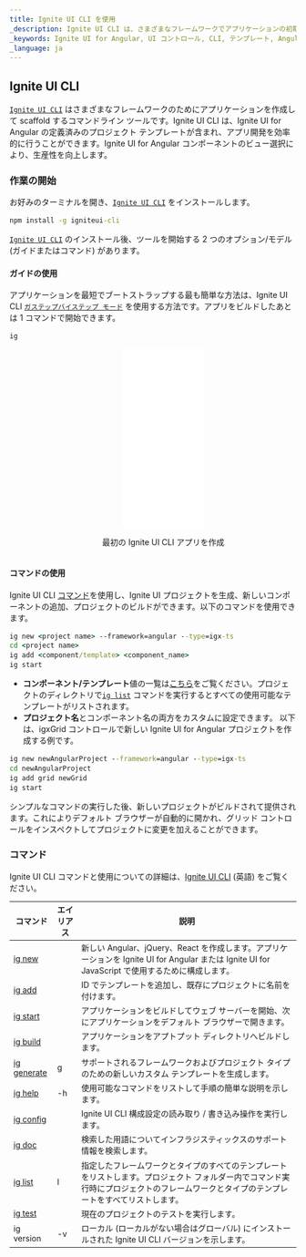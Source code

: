 ```yaml
---
title: Ignite UI CLI を使用
_description: Ignite UI CLI は、さまざまなフレームワークでアプリケーションの初期化、開発、スキャフォールディング、および処理を可能にするツールです。
_keywords: Ignite UI for Angular, UI コントロール, CLI, テンプレート, Angular ウィジェット, web ウィジェット, UI ウィジェット, Angular, ネイティブ Angular コンポーネント スイート, ネイティブ Angular コントロール, ネイティブ Angular コンポーネント ライブラリ
_language: ja
---
```


## Ignite UI CLI

[`Ignite UI CLI`](https://github.com/IgniteUI/igniteui-cli) はさまざまなフレームワークのためにアプリケーションを作成して scaffold するコマンドライン ツールです。Ignite UI CLI は、Ignite UI for Angular の定義済みのプロジェクト テンプレートが含まれ、アプリ開発を効率的に行うことができます。Ignite UI for Angular コンポーネントのビュー選択により、生産性を向上します。

### 作業の開始

お好みのターミナルを開き、[`Ignite UI CLI`](https://github.com/IgniteUI/igniteui-cli) をインストールします。
```cmd
npm install -g igniteui-cli 
```
 [`Ignite UI CLI`](https://github.com/IgniteUI/igniteui-cli) のインストール後、ツールを開始する 2 つのオプション/モデル (ガイドまたはコマンド) があります。

#### ガイドの使用
アプリケーションを最短でブートストラップする最も簡単な方法は、Ignite UI CLI [`ガステップバイステップ モード`](https://github.com/IgniteUI/igniteui-cli/wiki/step-by-step) を使用する方法です。アプリをビルドしたあとは 1 コマンドで開始できます。 
```cmd
ig
```

<div style="display:inline-block;">
    <a style="background: url(../../images/general/buildCLIapp.gif); display:flex; justify-content:center; min-width:540px; min-height:315px;"
       href="https://youtu.be/QK_NsdtdA70" target="_blank">
        <img src="../../images/general/play.svg" style="vertical-align: middle;" />
    </a>
    <p style="text-align:center;">最初の Ignite UI CLI アプリを作成</p>
</div>

#### コマンドの使用
Ignite UI CLI [コマンド](#available-commands)を使用し、Ignite UI プロジェクトを生成、新しいコンポーネントの追加、プロジェクトのビルドができます。以下のコマンドを使用できます。
```cmd
ig new <project name> --framework=angular --type=igx-ts 
cd <project name>
ig add <component/template> <component_name>
ig start 
```
- **コンポーネント/テンプレート**値の一覧は[こちら](https://github.com/IgniteUI/igniteui-cli/wiki/add#ignite-ui-for-angular-templates)をご覧ください。プロジェクトのディレクトリで[`ig list`](#available-commands) コマンドを実行するとすべての使用可能なテンプレートがリストされます。
- **プロジェクト名**とコンポーネント名の両方をカスタムに設定できます。
以下は、igxGrid コントロールで新しい Ignite UI for Angular プロジェクトを作成する例です。

```cmd
ig new newAngularProject --framework=angular --type=igx-ts
cd newAngularProject
ig add grid newGrid
ig start
```

シンプルなコマンドの実行した後、新しいプロジェクトがビルドされて提供されます。これによりデフォルト ブラウザーが自動的に開かれ、グリッド コントロールをインスペクトしてプロジェクトに変更を加えることができます。

### コマンド

 Ignite UI CLI コマンドと使用についての詳細は、[Ignite UI CLI](https://github.com/IgniteUI/igniteui-cli/wiki) (英語) をご覧ください。

| コマンド | エイリアス | 説明 |
| --- | --- | --- |
| [ig new](https://github.com/IgniteUI/igniteui-cli/wiki/new) | | 新しい Angular、jQuery、React を作成します。アプリケーションを Ignite UI for Angular または Ignite UI for JavaScript で使用するために構成します。
| [ig add](https://github.com/IgniteUI/igniteui-cli/wiki/add) | | ID でテンプレートを追加し、既存にプロジェクトに名前を付けます。
| [ig start](https://github.com/IgniteUI/igniteui-cli/wiki/start) | | アプリケーションをビルドしてウェブ サーバーを開始、次にアプリケーションをデフォルト ブラウザーで開きます。
| [ig build](https://github.com/IgniteUI/igniteui-cli/wiki/build) | | アプリケーションをアプトプット ディレクトリへビルドします。
| [ig generate](https://github.com/IgniteUI/igniteui-cli/wiki/generate) | g | サポートされるフレームワークおよびプロジェクト タイプのための新しいカスタム テンプレートを生成します。
| [ig help](https://github.com/IgniteUI/igniteui-cli/wiki/help) | -h | 使用可能なコマンドをリストして手順の簡単な説明を示します。
| [ig config](https://github.com/IgniteUI/igniteui-cli/wiki/config) | | Ignite UI CLI 構成設定の読み取り / 書き込み操作を実行します。
| [ig doc](https://github.com/IgniteUI/igniteui-cli/wiki/doc) | | 検索した用語についてインフラジスティックスのサポート情報を検索します。
| [ig list](https://github.com/IgniteUI/igniteui-cli/wiki/list) | l |  指定したフレームワークとタイプのすべてのテンプレートをリストします。プロジェクト フォルダー内でコマンド実行時にプロジェクトのフレームワークとタイプのテンプレートをすべてリストします。
| [ig test](https://github.com/IgniteUI/igniteui-cli/wiki/test) |  | 現在のプロジェクトのテストを実行します。
| ig version | -v | ローカル (ローカルがない場合はグローバル) にインストールされた Ignite UI CLI バージョンを示します。|
